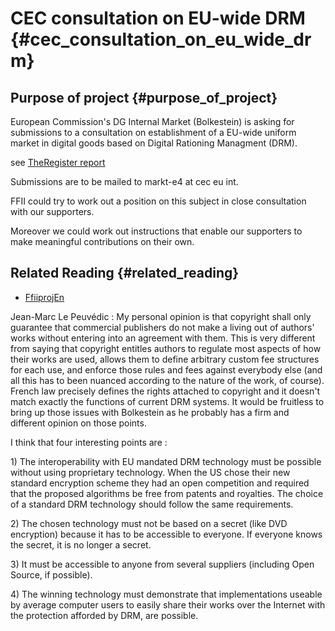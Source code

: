 # CEC consultation on EU-wide DRM {#cec_consultation_on_eu_wide_drm}

## Purpose of project {#purpose_of_project}

European Commission\'s DG Internal Market (Bolkestein) is asking for
submissions to a consultation on establishment of a EU-wide uniform
market in digital goods based on Digital Rationing Managment (DRM).

see [TheRegister
report](http://www.theregister.co.uk/2004/04/20/european_union_drm/ "wikilink")

Submissions are to be mailed to markt-e4 at cec eu int.

FFII could try to work out a position on this subject in close
consultation with our supporters.

Moreover we could work out instructions that enable our supporters to
make meaningful contributions on their own.

## Related Reading {#related_reading}

-   [FfiiprojEn](FfiiprojEn "wikilink")

Jean-Marc Le Peuvédic : My personal opinion is that copyright shall only
guarantee that commercial publishers do not make a living out of
authors\' works without entering into an agreement with them. This is
very different from saying that copyright entitles authors to regulate
most aspects of how their works are used, allows them to define
arbitrary custom fee structures for each use, and enforce those rules
and fees against everybody else (and all this has to been nuanced
according to the nature of the work, of course). French law precisely
defines the rights attached to copyright and it doesn\'t match exactly
the functions of current DRM systems. It would be fruitless to bring up
those issues with Bolkestein as he probably has a firm and different
opinion on those points.

I think that four interesting points are :

1\) The interoperability with EU mandated DRM technology must be
possible without using proprietary technology. When the US chose their
new standard encryption scheme they had an open competition and required
that the proposed algorithms be free from patents and royalties. The
choice of a standard DRM technology should follow the same requirements.

2\) The chosen technology must not be based on a secret (like DVD
encryption) because it has to be accessible to everyone. If everyone
knows the secret, it is no longer a secret.

3\) It must be accessible to anyone from several suppliers (including
Open Source, if possible).

4\) The winning technology must demonstrate that implementations useable
by average computer users to easily share their works over the Internet
with the protection afforded by DRM, are possible.
